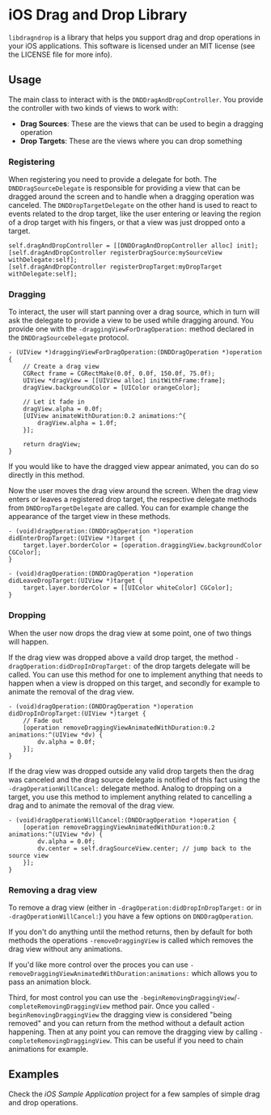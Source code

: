 # iOS Drag and Drop Library

`libdragndrop` is a library that helps you support drag and drop operations in your iOS applications. This software is licensed under an MIT license (see the LICENSE file for more info).


## Usage

The main class to interact with is the `DNDDragAndDropController`. You provide the controller with two kinds of views to work with:

* **Drag Sources**: These are the views that can be used to begin a dragging operation
* **Drop Targets**: These are the views where you can drop something


### Registering

When registering you need to provide a delegate for both. The `DNDDragSourceDelegate` is responsible for providing a view that can be dragged around the screen and to handle when a dragging operation was canceled. The `DNDDropTargetDelegate` on the other hand is used to react to events related to the drop target, like the user entering or leaving the region of a drop target with his fingers, or that a view was just dropped onto a target.

    self.dragAndDropController = [[DNDDragAndDropController alloc] init];
    [self.dragAndDropController registerDragSource:mySourceView withDelegate:self];
    [self.dragAndDropController registerDropTarget:myDropTarget withDelegate:self];


### Dragging

To interact, the user will start panning over a drag source, which in turn will ask the delegate to provide a view to be used while dragging around. You provide one with the `-draggingViewForDragOperation:` method declared in the `DNDDragSourceDelegate` protocol.

    - (UIView *)draggingViewForDragOperation:(DNDDragOperation *)operation {
        // Create a drag view
        CGRect frame = CGRectMake(0.0f, 0.0f, 150.0f, 75.0f);
        UIView *dragView = [[UIView alloc] initWithFrame:frame];
        dragView.backgroundColor = [UIColor orangeColor];
        
        // Let it fade in
        dragView.alpha = 0.0f;
        [UIView animateWithDuration:0.2 animations:^{
            dragView.alpha = 1.0f;
        }];
        
        return dragView;
    }

If you would like to have the dragged view appear animated, you can do so directly in this method.

Now the user moves the drag view around the screen. When the drag view enters or leaves a registered drop target, the respective delegate methods from `DNDDropTargetDelegate` are called. You can for example change the appearance of the target view in these methods.

    - (void)dragOperation:(DNDDragOperation *)operation didEnterDropTarget:(UIView *)target {
        target.layer.borderColor = [operation.draggingView.backgroundColor CGColor];
    }
    
    - (void)dragOperation:(DNDDragOperation *)operation didLeaveDropTarget:(UIView *)target {
        target.layer.borderColor = [[UIColor whiteColor] CGColor];
    }


### Dropping

When the user now drops the drag view at some point, one of two things will happen.

If the drag view was dropped above a vaild drop target, the method `-dragOperation:didDropInDropTarget:` of the drop targets delegate will be called. You can use this method for one to implement anything that needs to happen when a view is dropped on this target, and secondly for example to animate the removal of the drag view.

    - (void)dragOperation:(DNDDragOperation *)operation didDropInDropTarget:(UIView *)target {
        // Fade out
        [operation removeDraggingViewAnimatedWithDuration:0.2 animations:^(UIView *dv) {
            dv.alpha = 0.0f;
        }];
    }

If the drag view was dropped outside any valid drop targets then the drag was canceled and the drag source delegate is notified of this fact using the `-dragOperationWillCancel:` delegate method. Analog to dropping on a target, you use this method to implement anything related to cancelling a drag and to animate the removal of the drag view.

    - (void)dragOperationWillCancel:(DNDDragOperation *)operation {
        [operation removeDraggingViewAnimatedWithDuration:0.2 animations:^(UIView *dv) {
            dv.alpha = 0.0f;
            dv.center = self.dragSourceView.center; // jump back to the source view
        }];
    }


### Removing a drag view

To remove a drag view (either in `-dragOperation:didDropInDropTarget:` or in `-dragOperationWillCancel:`) you have a few options on `DNDDragOperation`.

If you don't do anything until the method returns, then by default for both methods the operations `-removeDraggingView` is called which removes the drag view without any animations.

If you'd like more control over the proces you can use `-removeDraggingViewAnimatedWithDuration:animations:` which allows you to pass an animation block.

Third, for most control you can use the `-beginRemovingDraggingView`/`-completeRemovingDraggingView` method pair. Once you called `-beginRemovingDraggingView` the dragging view is considered "being removed" and you can return from the method without a default action happening. Then at any point you can remove the dragging view by calling `-completeRemovingDraggingView`. This can be useful if you need to chain animations for example.


## Examples

Check the *iOS Sample Application* project for a few samples of simple drag and drop operations.
